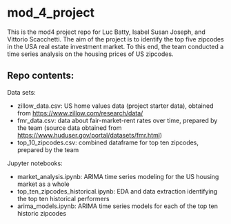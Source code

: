 # mod_4_project
This is the mod4 project repo for Luc Batty, Isabel Susan Joseph, and Vittorio Scacchetti.
The aim of the project is to identify the top five zipcodes in the USA real estate investment market. 
To this end, the team conducted a time series analysis on the housing prices of US zipcodes.

Repo contents:
---
Data sets:
- zillow_data.csv: US home values data (project starter data), obtained from https://www.zillow.com/research/data/
- fmr_data.csv: data about fair-market-rent rates over time, prepared by the team (source data obtained from https://www.huduser.gov/portal/datasets/fmr.html)
- top_10_zipcodes.csv: combined dataframe for top ten zipcodes, prepared by the team

Jupyter notebooks:
- market_analysis.ipynb: ARIMA time series modeling for the US housing market as a whole
- top_ten_zipcodes_historical.ipynb: EDA and data extraction identifying the top ten historical performers
- arima_models.ipynb: ARIMA time series models for each of the top ten historic zipcodes

